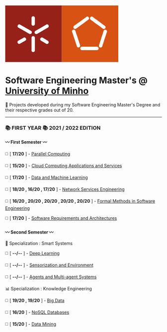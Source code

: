 ![alt text](https://github.com/L-Pinto/UMinho-LEI/blob/main/UM_logo.jpg)

# Software Engineering Master's @ [University of Minho](https://www.uminho.pt/EN/)
   :large_orange_diamond: Projects developed during my Software Engineering Master's Degree and their respective grades out of 20.

***

### :books: FIRST YEAR :books:	      2021 / 2022 EDITION

#### :wavy_dash: First Semester :wavy_dash:
:white_medium_square: [ **17/20** ] - [Parallel Computing](https://github.com/L-Pinto/UMinho-MEI/tree/main/I/CP)

:white_medium_square: [ **15/20** ] - [Cloud Computing Applications and Services](https://github.com/L-Pinto/UMinho-MEI/tree/main/I/ASCN)

:white_medium_square: [ **17/20** ] - [Data and Machine Learning](https://github.com/L-Pinto/UMinho-MEI/tree/main/I/DAA)

:white_medium_square: [ **18/20 , 16/20 , 17/20** ] - [Network Services Engineering](https://github.com/L-Pinto/UMinho-MEI/tree/main/I/ESR)

:white_medium_square: [ **16/20 , 20/20 , 20/20 , 20/20 , 20/20** ] - [Formal Methods in Software Engineering](https://github.com/L-Pinto/UMinho-MEI/tree/main/I/MFES)

:white_medium_square: [ **17/20** ] - [Software Requirements and Architectures](https://github.com/L-Pinto/UMinho-MEI/tree/main/I/RAS)

#### :wavy_dash: Second Semester :wavy_dash:

🧠 Specialization  : Smart Systems

:white_medium_square: [ **--/--** ] - [Deep Learning](https://github.com/L-Pinto/UMinho-MEI/tree/main/II/DL)

:white_medium_square: [ **--/--** ] - [Sensorization and Environment](https://github.com/L-Pinto/UMinho-MEI/tree/main/II/S&A)

:white_medium_square: [ **--/--** ] - [Agents and Multi-agent Systems](https://github.com/L-Pinto/UMinho-MEI/tree/main/II/SMA)

📊 Specialization  : Knowledge Engineering

:white_medium_square: [ **19/20 , 19/20** ] - [Big Data](https://github.com/L-Pinto/UMinho-MEI/tree/main/II/BD)

:white_medium_square: [ **16/20** ] - [NoSQL Databases](https://github.com/L-Pinto/UMinho-MEI/tree/main/II/BDN)

:white_medium_square: [ **15/20** ] - [Data Mining](https://github.com/L-Pinto/UMinho-MEI/tree/main/II/DM)
